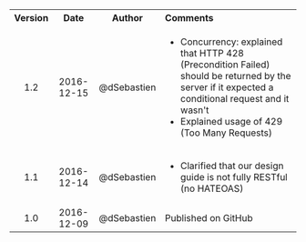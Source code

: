 <table>
  <tbody>
    <tr>
      <th align="center">Version</th>
      <th align="center">Date</th>
      <th align="center">Author</th>
      <th align="left">Comments</th>
    </tr>
    <tr>
      <td align="center">1.2</td>
      <td align="center">2016-12-15</td>
      <td align="center">@dSebastien</td>
      <td align="left">
        <ul>
          <li>Concurrency: explained that HTTP 428 (Precondition Failed) should be returned by the server if it expected a conditional request and it wasn't</li>
          <li>Explained usage of 429 (Too Many Requests)</li>
        </ul>
      </td>
    </tr>
    <tr>
      <td align="center">1.1</td>
      <td align="center">2016-12-14</td>
      <td align="center">@dSebastien</td>
      <td align="left">
          <ul>
            <li>Clarified that our design guide is not fully RESTful (no HATEOAS)</li>
          </ul>
      </td>
    </tr>
    <tr>
      <td align="center">1.0</td>
      <td align="center">2016-12-09</td>
      <td align="center">@dSebastien</td>
      <td align="left">Published on GitHub</td>
    </tr>
  </tbody>
</table>